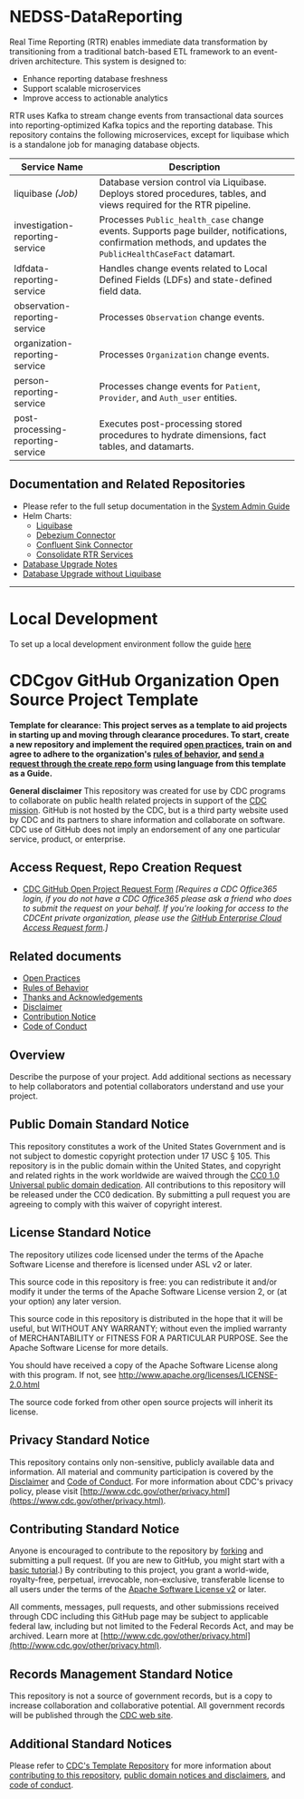 # NEDSS-DataReporting

Real Time Reporting (RTR) enables immediate data transformation by transitioning from a traditional batch-based ETL framework to an event-driven architecture. This system is designed to:

- Enhance reporting database freshness
- Support scalable microservices
- Improve access to actionable analytics

RTR uses Kafka to stream change events from transactional data sources into reporting-optimized Kafka topics and the reporting database. This repository contains the following microservices, except for liquibase which is a standalone job for managing database objects.

| Service Name                      | Description                                                                                                                                                |
| --------------------------------- | ---------------------------------------------------------------------------------------------------------------------------------------------------------- |
| liquibase _(Job)_                 | Database version control via Liquibase. Deploys stored procedures, tables, and views required for the RTR pipeline.                                        |
| investigation-reporting-service   | Processes `Public_health_case` change events. Supports page builder, notifications, confirmation methods, and updates the `PublicHealthCaseFact` datamart. |
| ldfdata-reporting-service         | Handles change events related to Local Defined Fields (LDFs) and state-defined field data.                                                                 |
| observation-reporting-service     | Processes `Observation` change events.                                                                                                                     |
| organization-reporting-service    | Processes `Organization` change events.                                                                                                                    |
| person-reporting-service          | Processes change events for `Patient`, `Provider`, and `Auth_user` entities.                                                                               |
| post-processing-reporting-service | Executes post-processing stored procedures to hydrate dimensions, fact tables, and datamarts.                                                              |

## Documentation and Related Repositories

- Please refer to the full setup documentation in the [System Admin Guide](https://cdcgov.github.io/NEDSS-SystemAdminGuide/docs/7_feature_preview/0_rtr.html)
- Helm Charts:
  - [Liquibase](https://github.com/CDCgov/NEDSS-Helm/tree/main/charts/liquibase)
  - [Debezium Connector](https://github.com/CDCgov/NEDSS-Helm/tree/main/charts/debezium)
  - [Confluent Sink Connector](https://github.com/CDCgov/NEDSS-Helm/tree/main/charts/kafka-connect-sink)
  - [Consolidate RTR Services](https://github.com/CDCgov/NEDSS-Helm/tree/main/charts/rtr)
- [Database Upgrade Notes](https://cdcgov.github.io/NEDSS-SystemAdminGuide/docs/7_feature_preview/0_rtr.html)
- [Database Upgrade without Liquibase](https://cdcgov.github.io/NEDSS-SystemAdminGuide/docs/7_feature_preview/0_rtr.html)

---

# Local Development

To set up a local development environment follow the guide [here](documentation/DevSetup.md)

# CDCgov GitHub Organization Open Source Project Template

**Template for clearance: This project serves as a template to aid projects in starting up and moving through clearance procedures. To start, create a new repository and implement the required [open practices](open_practices.md), train on and agree to adhere to the organization's [rules of behavior](rules_of_behavior.md), and [send a request through the create repo form](https://forms.office.com/Pages/ResponsePage.aspx?id=aQjnnNtg_USr6NJ2cHf8j44WSiOI6uNOvdWse4I-C2NUNk43NzMwODJTRzA4NFpCUk1RRU83RTFNVi4u) using language from this template as a Guide.**

**General disclaimer** This repository was created for use by CDC programs to collaborate on public health related projects in support of the [CDC mission](https://www.cdc.gov/about/organization/mission.htm). GitHub is not hosted by the CDC, but is a third party website used by CDC and its partners to share information and collaborate on software. CDC use of GitHub does not imply an endorsement of any one particular service, product, or enterprise.

## Access Request, Repo Creation Request

- [CDC GitHub Open Project Request Form](https://forms.office.com/Pages/ResponsePage.aspx?id=aQjnnNtg_USr6NJ2cHf8j44WSiOI6uNOvdWse4I-C2NUNk43NzMwODJTRzA4NFpCUk1RRU83RTFNVi4u) _[Requires a CDC Office365 login, if you do not have a CDC Office365 please ask a friend who does to submit the request on your behalf. If you're looking for access to the CDCEnt private organization, please use the [GitHub Enterprise Cloud Access Request form](https://forms.office.com/Pages/ResponsePage.aspx?id=aQjnnNtg_USr6NJ2cHf8j44WSiOI6uNOvdWse4I-C2NUQjVJVDlKS1c0SlhQSUxLNVBaOEZCNUczVS4u).]_

## Related documents

- [Open Practices](open_practices.md)
- [Rules of Behavior](rules_of_behavior.md)
- [Thanks and Acknowledgements](thanks.md)
- [Disclaimer](DISCLAIMER.md)
- [Contribution Notice](CONTRIBUTING.md)
- [Code of Conduct](code-of-conduct.md)

## Overview

Describe the purpose of your project. Add additional sections as necessary to help collaborators and potential collaborators understand and use your project.

## Public Domain Standard Notice

This repository constitutes a work of the United States Government and is not
subject to domestic copyright protection under 17 USC § 105. This repository is in
the public domain within the United States, and copyright and related rights in
the work worldwide are waived through the [CC0 1.0 Universal public domain dedication](https://creativecommons.org/publicdomain/zero/1.0/).
All contributions to this repository will be released under the CC0 dedication. By
submitting a pull request you are agreeing to comply with this waiver of
copyright interest.

## License Standard Notice

The repository utilizes code licensed under the terms of the Apache Software
License and therefore is licensed under ASL v2 or later.

This source code in this repository is free: you can redistribute it and/or modify it under
the terms of the Apache Software License version 2, or (at your option) any
later version.

This source code in this repository is distributed in the hope that it will be useful, but WITHOUT ANY
WARRANTY; without even the implied warranty of MERCHANTABILITY or FITNESS FOR A
PARTICULAR PURPOSE. See the Apache Software License for more details.

You should have received a copy of the Apache Software License along with this
program. If not, see http://www.apache.org/licenses/LICENSE-2.0.html

The source code forked from other open source projects will inherit its license.

## Privacy Standard Notice

This repository contains only non-sensitive, publicly available data and
information. All material and community participation is covered by the
[Disclaimer](DISCLAIMER.md)
and [Code of Conduct](code-of-conduct.md).
For more information about CDC's privacy policy, please visit [http://www.cdc.gov/other/privacy.html](https://www.cdc.gov/other/privacy.html).

## Contributing Standard Notice

Anyone is encouraged to contribute to the repository by [forking](https://help.github.com/articles/fork-a-repo)
and submitting a pull request. (If you are new to GitHub, you might start with a
[basic tutorial](https://help.github.com/articles/set-up-git).) By contributing
to this project, you grant a world-wide, royalty-free, perpetual, irrevocable,
non-exclusive, transferable license to all users under the terms of the
[Apache Software License v2](http://www.apache.org/licenses/LICENSE-2.0.html) or
later.

All comments, messages, pull requests, and other submissions received through
CDC including this GitHub page may be subject to applicable federal law, including but not limited to the Federal Records Act, and may be archived. Learn more at [http://www.cdc.gov/other/privacy.html](http://www.cdc.gov/other/privacy.html).

## Records Management Standard Notice

This repository is not a source of government records, but is a copy to increase
collaboration and collaborative potential. All government records will be
published through the [CDC web site](http://www.cdc.gov).

## Additional Standard Notices

Please refer to [CDC's Template Repository](https://github.com/CDCgov/template) for more information about [contributing to this repository](https://github.com/CDCgov/template/blob/main/CONTRIBUTING.md), [public domain notices and disclaimers](https://github.com/CDCgov/template/blob/main/DISCLAIMER.md), and [code of conduct](https://github.com/CDCgov/template/blob/main/code-of-conduct.md).
